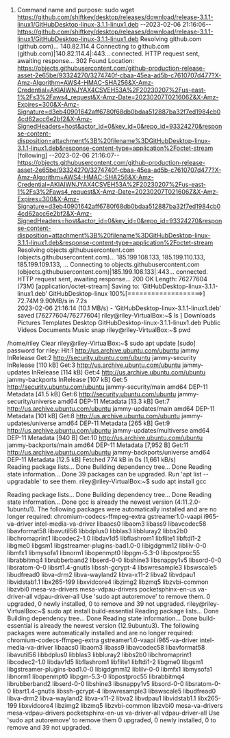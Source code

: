 1. Command name and purpose:
sudo wget https://github.com/shiftkey/desktop/releases/download/release-3.1.1-linux1/GitHubDesktop-linux-3.1.1-linux1.deb
--2023-02-06 21:16:06--  https://github.com/shiftkey/desktop/releases/download/release-3.1.1-linux1/GitHubDesktop-linux-3.1.1-linux1.deb
Resolving github.com (github.com)... 140.82.114.4
Connecting to github.com (github.com)|140.82.114.4|:443... connected.
HTTP request sent, awaiting response... 302 Found
Location: https://objects.githubusercontent.com/github-production-release-asset-2e65be/93324270/3274740f-cbaa-45ea-ad5b-c7610707d477?X-Amz-Algorithm=AWS4-HMAC-SHA256&X-Amz-Credential=AKIAIWNJYAX4CSVEH53A%2F20230207%2Fus-east-1%2Fs3%2Faws4_request&X-Amz-Date=20230207T021606Z&X-Amz-Expires=300&X-Amz-Signature=d3eb40901642aff6780f68db0bdaa512887ba32f7ed1984cb04cd62acc6e2bf2&X-Amz-SignedHeaders=host&actor_id=0&key_id=0&repo_id=93324270&response-content-disposition=attachment%3B%20filename%3DGitHubDesktop-linux-3.1.1-linux1.deb&response-content-type=application%2Foctet-stream [following]
--2023-02-06 21:16:07--  https://objects.githubusercontent.com/github-production-release-asset-2e65be/93324270/3274740f-cbaa-45ea-ad5b-c7610707d477?X-Amz-Algorithm=AWS4-HMAC-SHA256&X-Amz-Credential=AKIAIWNJYAX4CSVEH53A%2F20230207%2Fus-east-1%2Fs3%2Faws4_request&X-Amz-Date=20230207T021606Z&X-Amz-Expires=300&X-Amz-Signature=d3eb40901642aff6780f68db0bdaa512887ba32f7ed1984cb04cd62acc6e2bf2&X-Amz-SignedHeaders=host&actor_id=0&key_id=0&repo_id=93324270&response-content-disposition=attachment%3B%20filename%3DGitHubDesktop-linux-3.1.1-linux1.deb&response-content-type=application%2Foctet-stream
Resolving objects.githubusercontent.com (objects.githubusercontent.com)... 185.199.108.133, 185.199.110.133, 185.199.109.133, ...
Connecting to objects.githubusercontent.com (objects.githubusercontent.com)|185.199.108.133|:443... connected.
HTTP request sent, awaiting response... 200 OK
Length: 76277604 (73M) [application/octet-stream]
Saving to: ‘GitHubDesktop-linux-3.1.1-linux1.deb’
GitHubDesktop-linux 100%[===================>]  72.74M  9.90MB/s    in 7.2s    
2023-02-06 21:16:14 (10.1 MB/s) - ‘GitHubDesktop-linux-3.1.1-linux1.deb’ saved [76277604/76277604]
riley@riley-VirtualBox:~$ ls
]          Downloads                             Pictures  Templates
Desktop    GitHubDesktop-linux-3.1.1-linux1.deb  Public    Videos
Documents  Music                                 snap
riley@riley-VirtualBox:~$ pwd

/home/riley
Clear
riley@riley-VirtualBox:~$ sudo apt update
[sudo] password for riley: 
Hit:1 http://us.archive.ubuntu.com/ubuntu jammy InRelease
Get:2 http://security.ubuntu.com/ubuntu jammy-security InRelease [110 kB]
Get:3 http://us.archive.ubuntu.com/ubuntu jammy-updates InRelease [114 kB]
Get:4 http://us.archive.ubuntu.com/ubuntu jammy-backports InRelease [107 kB]
Get:5 http://security.ubuntu.com/ubuntu jammy-security/main amd64 DEP-11 Metadata [41.5 kB]
Get:6 http://security.ubuntu.com/ubuntu jammy-security/universe amd64 DEP-11 Metadata [13.3 kB]
Get:7 http://us.archive.ubuntu.com/ubuntu jammy-updates/main amd64 DEP-11 Metadata [101 kB]
Get:8 http://us.archive.ubuntu.com/ubuntu jammy-updates/universe amd64 DEP-11 Metadata [265 kB]
Get:9 http://us.archive.ubuntu.com/ubuntu jammy-updates/multiverse amd64 DEP-11 Metadata [940 B]
Get:10 http://us.archive.ubuntu.com/ubuntu jammy-backports/main amd64 DEP-11 Metadata [7,952 B]
Get:11 http://us.archive.ubuntu.com/ubuntu jammy-backports/universe amd64 DEP-11 Metadata [12.5 kB]
Fetched 774 kB in 0s (1,661 kB/s)                                           
Reading package lists... Done
Building dependency tree... Done
Reading state information... Done
39 packages can be upgraded. Run 'apt list --upgradable' to see them.
riley@riley-VirtualBox:~$ sudo apt install gcc

Reading package lists... Done
Building dependency tree... Done
Reading state information... Done
gcc is already the newest version (4:11.2.0-1ubuntu1).
The following packages were automatically installed and are no longer required:
  chromium-codecs-ffmpeg-extra gstreamer1.0-vaapi i965-va-driver
  intel-media-va-driver libaacs0 libaom3 libass9 libavcodec58 libavformat58
  libavutil56 libbdplus0 libblas3 libbluray2 libbs2b0 libchromaprint1
  libcodec2-1.0 libdav1d5 libflashrom1 libflite1 libftdi1-2 libgme0 libgsm1
  libgstreamer-plugins-bad1.0-0 libigdgmm12 liblilv-0-0 libmfx1 libmysofa1
  libnorm1 libopenmpt0 libpgm-5.3-0 libpostproc55 librabbitmq4 librubberband2
  libserd-0-0 libshine3 libsnappy1v5 libsord-0-0 libsratom-0-0
  libsrt1.4-gnutls libssh-gcrypt-4 libswresample3 libswscale5 libudfread0
  libva-drm2 libva-wayland2 libva-x11-2 libva2 libvdpau1 libvidstab1.1
  libx265-199 libxvidcore4 libzimg2 libzmq5 libzvbi-common libzvbi0
  mesa-va-drivers mesa-vdpau-drivers pocketsphinx-en-us va-driver-all
  vdpau-driver-all
Use 'sudo apt autoremove' to remove them.
0 upgraded, 0 newly installed, 0 to remove and 39 not upgraded.
riley@riley-VirtualBox:~$ sudo apt install build-essential
Reading package lists... Done
Building dependency tree... Done
Reading state information... Done
build-essential is already the newest version (12.9ubuntu3).
The following packages were automatically installed and are no longer required:
  chromium-codecs-ffmpeg-extra gstreamer1.0-vaapi i965-va-driver
  intel-media-va-driver libaacs0 libaom3 libass9 libavcodec58 libavformat58
  libavutil56 libbdplus0 libblas3 libbluray2 libbs2b0 libchromaprint1
  libcodec2-1.0 libdav1d5 libflashrom1 libflite1 libftdi1-2 libgme0 libgsm1
  libgstreamer-plugins-bad1.0-0 libigdgmm12 liblilv-0-0 libmfx1 libmysofa1
  libnorm1 libopenmpt0 libpgm-5.3-0 libpostproc55 librabbitmq4 librubberband2
  libserd-0-0 libshine3 libsnappy1v5 libsord-0-0 libsratom-0-0
  libsrt1.4-gnutls libssh-gcrypt-4 libswresample3 libswscale5 libudfread0
  libva-drm2 libva-wayland2 libva-x11-2 libva2 libvdpau1 libvidstab1.1
  libx265-199 libxvidcore4 libzimg2 libzmq5 libzvbi-common libzvbi0
  mesa-va-drivers mesa-vdpau-drivers pocketsphinx-en-us va-driver-all
  vdpau-driver-all
Use 'sudo apt autoremove' to remove them
0 upgraded, 0 newly installed, 0 to remove and 39 not upgraded.

